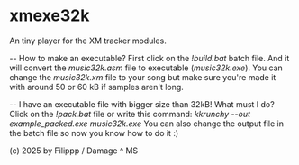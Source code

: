 # xmexe32k
An tiny player for the XM tracker modules.

-- How to make an executable?
First click on the *!build.bat* batch file.
And it will convert the *music32k.asm* file to executable (*music32k.exe*).
You can change the *music32k.xm* file to your song but make sure you're made it with around 50 or 60 kB if samples aren't long.

-- I have an executable file with bigger size than 32kB! What must I do?
Click on the *!pack.bat* file or write this command:
*kkrunchy --out example_packed.exe music32k.exe*
You can also change the output file in the batch file so now you know how to do it :)

(c) 2025 by Filippp / Damage ^ MS
